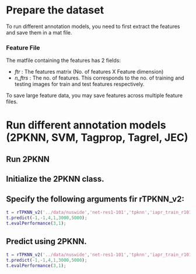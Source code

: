 # Prepare the dataset

To run different annotation models, you need to first extract the features and save them in a mat file. 

### Feature File
The matfile containing the features has 2 fields: 
- _ftr_ : The features matrix (No. of features X Feature dimension)
- _n_ftrs_ : The no. of features. This corresponds to the no. of training and testing images for train and test features respectively.

To save large feature data, you may save features across multiple feature files.

# Run different annotation models (2PKNN, SVM, Tagprop, Tagrel, JEC)

## Run 2PKNN
 
 Initialize the 2PKNN class.
-----------------------------
Specify the following arguments fir rTPKNN_v2:
- 

 ```matlab
t = rTPKNN_v2('../data/nuswide','net-res1-101','tpknn','iapr_train_r101.mat','iapr_test_r101.mat','iapr_train_annot.txt','iapr_test_annot.txt','iapr_train_r101_model.mat','iapr_test_r101_pred.mat');
t.predict(-1,-1,4,1,3000,5000);
t.evalPerformance(3,1);
```
Predict using 2PKNN.
---------------------

 ```matlab
t = rTPKNN_v2('../data/nuswide','net-res1-101','tpknn','iapr_train_r101.mat','iapr_test_r101.mat','iapr_train_annot.txt','iapr_test_annot.txt','iapr_train_r101_model.mat','iapr_test_r101_pred.mat');
t.predict(-1,-1,4,1,3000,5000);
t.evalPerformance(3,1);
```

